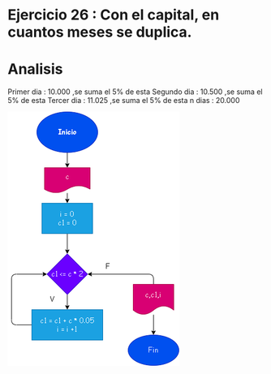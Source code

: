 # Ejercicio 26 : Con el capital, en cuantos meses se duplica.

# Analisis
Primer dia : 10.000 ,se suma el 5% de esta
Segundo dia : 10.500 ,se suma el 5% de esta
Tercer dia : 11.025 ,se suma el 5% de esta
n dias : 20.000 

![Diagrama de flujo](diagrama.png "Diagrama de flujo")
